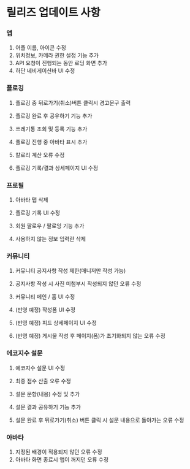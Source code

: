 # 릴리즈 업데이트 사항

### 앱

1. 어플 이름, 아이콘 수정
2. 위치정보, 카메라 권한 설정 기능 추가
3. API 요청이 진행되는 동안 로딩 화면 추가
4. 하단 네비게이션바 UI 수정

### 플로깅

1. 플로깅 중 뒤로가기(취소)버튼 클릭시 경고문구 출력

2. 플로깅 완료 후 공유하기 기능 추가

3. 쓰레기통 조회 및 등록 기능 추가

4. 플로깅 진행 중 아바타 표시 추가

5. 칼로리 계산 오류 수정

6. 플로깅 기록/결과 상세페이지 UI 수정

### 프로필

1. 아바타 탭 삭제

2. 플로깅 기록 UI 수정

3. 회원 팔로우 / 팔로잉 기능 추가

4. 사용하지 않는 정보 입력란 삭제

### 커뮤니티

1. 커뮤니티 공지사항 작성 제한(매니저만 작성 가능)

2. 공지사항 작성 시 사진 미첨부시 작성되지 않던 오류 수정

3. 커뮤니티 메인 / 홈 UI 수정

4. (반영 예정) 작성폼 UI 수정

5. (반영 예정) 피드 상세페이지 UI 수정

6. (반영 예정) 게시물 작성 후 페이지(폼)가 초기화되지 않는 오류 수정

### 에코지수 설문

1. 에코지수 설문 UI 수정

2. 최종 점수 산출 오류 수정

3. 설문 문항(내용) 수정 및 추가

4. 설문 결과 공유하기 기능 추가

5. 설문 완료 후 뒤로가기(취소) 버튼 클릭 시 설문 내용으로 돌아가는 오류 수정

### 아바타

1. 지정된 배경이 적용되지 않던 오류 수정
2. 아바타 화면 종료시 앱이 꺼지던 오류 수정
